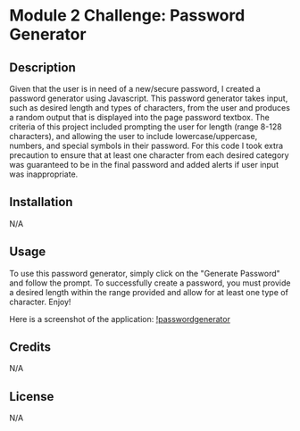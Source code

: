 # Module 2 Challenge: Password Generator 

## Description
Given that the user is in need of a new/secure password, I created a password generator using Javascript. This password generator takes input, such as desired length and types of characters, from the user and produces a random output that is displayed into the page password textbox. The criteria of this project included prompting the user for length (range 8-128 characters), and allowing the user to include lowercase/uppercase, numbers, and special symbols in their password. For this code I took extra precaution to ensure that at least one character from each desired category was guaranteed to be in the final password and added alerts if user input was inappropriate. 

## Installation

N/A

## Usage

To use this password generator, simply click on the "Generate Password" and follow the prompt. To successfully create a password, you must provide a desired length within the range provided and allow for at least one type of character. Enjoy!

Here is a screenshot of the application:
[!passwordgenerator](./assets/_C__Users_michelle-pc_bootcamp_homework_password-generator_index.html.png)

## Credits

N/A

## License

N/A

